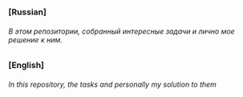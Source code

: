 <h3>[Russian]</h3>
<h6>В этом репозитории, собранный интересные задачи и лично мое решение к ним.</h6>
<h3>[English]</h3>
<h6> In this repository, the tasks and personally my solution to them</h6>

